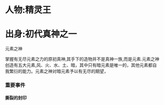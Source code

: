 # 人物:精灵王

# 出身:初代真神之一
元素之神

掌握有无尽元素之力的原初真神,其手下的造物并不是真神一族,而是元素.元素之神创造有五大元素,风、火、水、土、暗，其中只有暗元素是唯一的，其他元素都自我繁衍的能力。元素之神对暗元素予以有无尽的期望，

### 重要事件
#### 撕裂的封印
